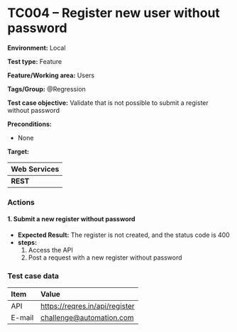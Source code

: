 # TC004 – Register new user without password

**Environment:** Local

**Test type:** Feature

**Feature/Working area:** Users

**Tags/Group:** @Regression

**Test case objective:** Validate that is not possible to submit a register without
password

**Preconditions:**

* None

**Target:**

| Web Services          |
|:----------------------|
| **REST** |

### Actions

#### 1. Submit a new register without password

* **Expected Result:** The register is not created, and the status code is 400
* **steps:**
    <ol>
        <li>Access the API</li>
        <li>Post a request with a new register without password</li>
    </ol>

### Test case data

| Item                  | Value      |
|:----------------------|:-----------|
| API                   | https://reqres.in/api/register |
| E-mail                 | challenge@automation.com |